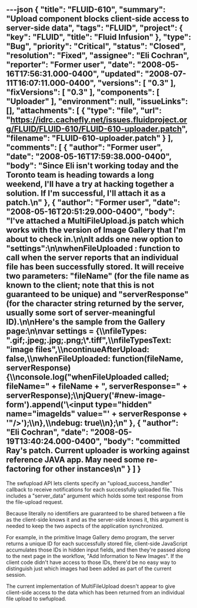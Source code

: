 ---json
{
  "title": "FLUID-610",
  "summary": "Upload component blocks client-side access to server-side data",
  "tags": "FLUID",
  "project": {
    "key": "FLUID",
    "title": "Fluid Infusion"
  },
  "type": "Bug",
  "priority": "Critical",
  "status": "Closed",
  "resolution": "Fixed",
  "assignee": "Eli Cochran",
  "reporter": "Former user",
  "date": "2008-05-16T17:56:31.000-0400",
  "updated": "2008-07-11T16:07:11.000-0400",
  "versions": [
    "0.3"
  ],
  "fixVersions": [
    "0.3"
  ],
  "components": [
    "Uploader"
  ],
  "environment": null,
  "issueLinks": [],
  "attachments": [
    {
      "type": "file",
      "url": "https://idrc.cachefly.net/issues.fluidproject.org/FLUID/FLUID-610/FLUID-610-uploader.patch",
      "filename": "FLUID-610-uploader.patch"
    }
  ],
  "comments": [
    {
      "author": "Former user",
      "date": "2008-05-16T17:59:38.000-0400",
      "body": "Since Eli isn't working today and the Toronto team is heading towards a long weekend, I'll have a try at hacking together a solution. If I'm successful, I'll attach it as a patch.\n"
    },
    {
      "author": "Former user",
      "date": "2008-05-16T20:51:29.000-0400",
      "body": "I've attached a MultiFileUpload.js patch which works with the version of Image Gallery that I'm about to check in.\n\nIt adds one new option to \"settings\":\n\nwhenFileUploaded : function to call when the server reports that an individual file has been successfully stored. It will receive two parameters: \"fileName\" (for the file name as known to the client; note that this is not guaranteed to be unique) and \"serverResponse\" (for the character string returned by the server, usually some sort of server-meaningful ID).\n\nHere's the sample from the Gallery page:\n\nvar settings =   {\\\nfileTypes: \"**.gif;**.jpeg;**.jpg;**.png;\\*.tiff\",\\\nfileTypesText: \"image files\",\\\ncontinueAfterUpload: false,\\\nwhenFileUploaded: function(fileName, serverResponse) {\\\nconsole.log(\"whenFileUploaded called; fileName=\" + fileName + \", serverResponse=\" + serverResponse);\\\njQuery('#new-image-form').append('\\<input type=\"hidden\" name=\"imageIds\" value=\"' + serverResponse + '\"/>');\\\n},\\\ndebug: true\\\n};\n"
    },
    {
      "author": "Eli Cochran",
      "date": "2008-05-19T13:40:24.000-0400",
      "body": "committed Ray's patch. Current uploader is working against reference JAVA app. May need some re-factoring for other instances\n"
    }
  ]
}
---
The swfupload API lets clients specify an "upload\_success\_handler" callback to receive notifications for each successfully uploaded file. This includes a "server\_data" argument which holds some text response from the file-upload request.

Because literally no identifiers are guaranteed to be shared between a file as the client-side knows it and as the server-side knows it, this argument is needed to keep the two aspects of the application synchronized.

For example, in the primitive Image Gallery demo program, the server returns a unique ID for each successfully stored file, client-side JavaScript accumulates those IDs in hidden input fields, and then they're passed along to the next page in the workflow, "Add Information to New Images". If the client code didn't have access to those IDs, there'd be no easy way to distinguish just which images had been added as part of the current session.

The current implementation of MultiFileUpload doesn't appear to give client-side access to the data which has been returned from an individual file upload to swfupload.

        